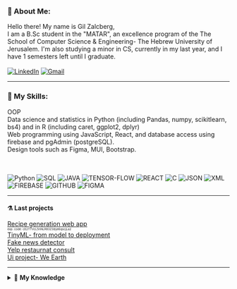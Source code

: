 <!-- About Me -->
### 🦁 About Me: 
Hello there!
My name is Gil Zalcberg, <br/>
I am a B.Sc student in the "MATAR",
an excellence program of the The School of Computer Science & Engineering- The Hebrew University of Jerusalem.
I'm also studying a minor in CS, 
currently in my last year, and I have 1 semesters left until I graduate.
<br/><br/>[![LinkedIn](https://img.shields.io/badge/linkedin-%230077B5.svg?&style=for-the-badge&logo=linkedin&logoColor=white)](https://www.linkedin.com/in/gil-zalcberg-234b481ba/) 
[![Gmail](https://img.shields.io/badge/Gmail-D14836?style=for-the-badge&logo=gmail&logoColor=white)](mailto:gilzalcberg96@gmail.com)
<!--END About me -->

---

<!-- My skills -->
### 🔧 My Skills:
OOP </br>
Data science and statistics in Python (including Pandas, numpy, scikitlearn, bs4)
and in R (including caret, ggplot2, dplyr) <br/>
Web programming using JavaScript, React, and database access using firebase and pgAdmin (postgreSQL).
</br>
Design tools such as Figma, MUI, Bootstrap.</br>

<br/> <br/>
![Python](https://img.icons8.com/color/30/python.png)
![SQL](https://img.icons8.com/color/30/sql.png)
![JAVA](https://img.icons8.com/color/30/java.png)
![TENSOR-FLOW](https://img.icons8.com/color/30/tensorflow.png)
![REACT](https://img.icons8.com/plasticine/30/react.png)
![C](https://img.icons8.com/color/30/c-sharp-logo.png)
![JSON](https://img.icons8.com/color/30/json.png)
![XML](https://img.icons8.com/color/30/xml.png)
![FIREBASE](https://img.icons8.com/color/30/firebase.png)
![GITHUB](https://img.icons8.com/color/30/github.png)
![FIGMA](https://img.icons8.com/color/30/figma--v1.png)

<!-- END My skills -->

---



#### ⚗️ Last projects
[Recipe generation web app](https://grandma-cooked-oatmeal.web.app/) </br><span STYLE="font-size:5.0pt">exp. code:
 cE2TTVcL5nNLR83Z3dye6qscjLa2 </span> </br>
[TinyML- from model to deployment](https://colab.research.google.com/drive/12GwfAZV9_RxU0prcS0W2Wvbf2uj3IWL4?usp=sharing)</br>
[Fake news detector](https://colab.research.google.com/drive/1d0T7mT6rUUnSvD7Ei1J7WRqat1bCek4q) </br>
[Yelp restaurnat consult](https://github.com/gilzalc/Yelp_consult) </br>
[Ui project- We Earth](https://www.figma.com/proto/H712Suqca00vLTZPida1nI/wireframes-flow?scaling=scale-down&page-id=0%3A1&starting-point-node-id=372%3A3791&node-id=423%3A18318) </br>

---

  
<!-- My Knowledge-LIST:START -->
<details>
    <summary>🔬 <b>My Knowledge</b></summary><br/>

* <details>
    <summary><b>JAVA</b></summary><br/>
    advanced concepts in Java object-oriented programming such as polymorphism, abstract Classes, interface realization, exception hierarchy, Enums. Event driven programming based on polymorphic event handlers, design and implement software systems in Java GUI.
  </details>
    
* <details>
    <summary><b>Big-Data</b></summary><br/>
    knowledge at data analytics life cycle, EDA, linear and logistic regression, Missing values treatment, classification and evaluation;
     ML models like random forests, decision trees, KNN, SVM, unsupervised algorithms and ML tools (On and of the edge) such as Keras, Tensor flow, Tflote, TVM, ESP-IDF.</br>

  </details>
    

 ---
<!-- My Knowledge-LIST:END -->
</details>
<!-- My Projects -->
